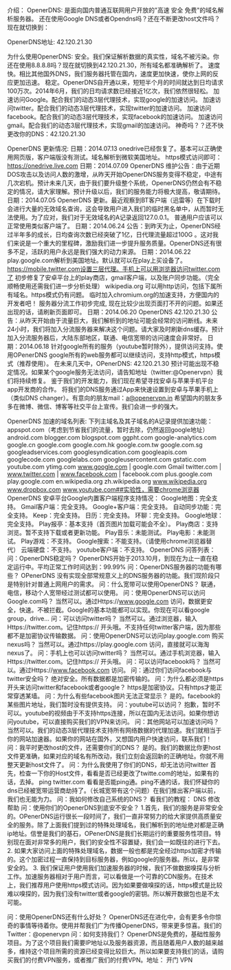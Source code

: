 介绍：
OpenerDNS: 是面向国内普通互联网用户开放的"高速 安全 免费"的域名解析服务器。 还在使用Google DNS或者Opendns吗？还在不断更改host文件吗？现在就切换到：

OpenerDNS地址: 42.120.21.30


为什么使用OpenerDNS:
安全。我们保证解析数据的真实性，域名不被污染。你还在使用8.8.8.8吗？现在就切换到42.120.21.30，所有域名都准确解析了。
速度快。相比其他国外DNS，我们服务器托管在国内，速度更加快速，使你上网的反应更加迅速。
稳定。OpenerDNS自开通以来，短短半个月的时间就达到日均请求100万次。2014年6月，我们的日均请求数已经接近1亿次，我们依然很轻松。
加速访问Google。配合我们的动态3层代理技术，实现google的加速访问。
加速访问twitter。配合我们的动态3层代理技术，实现twitter的加速访问。
加速访问facebook。配合我们的动态3层代理技术，实现facebook的加速访问。
加速访问gmail。配合我们的动态3层代理技术，实现gmail的加速访问。
神奇吗？？还不快更改你的DNS：42.120.21.30


OpenerDNS 更新情况:
日期：2014.07.13
onedrive已经恢复了。基本可以正确使用网页版，客户端版没有测试。域名解析到微软美国地址。 https模式访问即可：https://onedrive.live.com
日期：2014.07.09
OpenerDNS 维护公告：由于近期DOS攻击以及访问人数的激增，从昨天开始OpenerDNS服务变得不稳定，中途有几次宕机。预计未来几天，由于我们要升级整个系统，OpenerDNS仍然会有不稳定的情况，请大家理解。预计升级以后，我们的服务能力将极大提高，敬请期待。
日期：2014.07.05
OpenerDNS 更新。最近观察到BT客户端（迅雷等）在下载时会进行大量的无效域名查询，这会导致用户进入我们的临时黑名单中，从而暂时无法使用。为了应对，我们对于无效域名的A记录返回127.0.0.1。 普通用户应该可以正常使用类似客户端了。
日期：2014.06.24
公告：到昨天为止，OpenerDNS经过半年多的成长，日均查询次数已经突破了1亿，日代理流量超过100G 。这对我们来说是一个重大的里程碑，激励我们进一步提升服务质量。OpenerDNS还有很多不足，活跃的用户永远是我们强大的动力来源。
日期：2014.06.22
play.google.com解析到美国地址。默认就可以在play上买设备了。
https://mobile.twitter.com设置三层代理。手机上可以用浏览器访问twitter.com了
初步修复了安卓平台上的play商店，gmail客户端，以及账户同步功能。（完全顺畅使用还需我们进一步分析处理）
wikipedia.org 可以用http访问，包括下属所有域名。https模式仍有问题。
临时加入chromium.org的加速支持，方便国内的开发者吧！
服务器分流工作初步完成, 现在比较少出现页面打不开的问题。如果还出现的话，请刷新页面即可。
日期：2014.06.20
OpenerDNS 42.120.21.30 公告：从昨天开始由于流量巨大，我们解析到的地址可能会经常的访问断线。未来24小时，我们将加入分流服务器来解决这个问题。请大家及时刷新dns缓存。预计加入分流服务器后，大陆东部地区，联通、电信宽带的访问速度会非常好。
日期：2014.06.18
针对google所有的服务（youtube暂时除外），提供访问支持。使用OPenerDNS google所有的web服务都可以继续访问，支持http模式，https模式（推荐使用）。
在未来几天中，OPenerDNS: 42.120.21.30 预计可能出现不稳定情况。如果某个google服务无法访问，请告知地址（twitter:@Openervpn）我们将持续修复。
鉴于我们的开发能力，我们现在希望寻找安卓与苹果手机平台app开发商的合作。 将我们的DNS服务通过App来快速设置到安卓与苹果手机上（类似DNS changer）。有意向的朋友mail：a@openervpn.in 
希望国内的朋友多多在微博、微信、博客等社交平台上宣传。我们会进一步的强大。


OpenerDNS 加速的域名列表:
下列主域名及其子域名的A记录提供加速功能：
appspot.com（考虑到节省我们的流量，暂时去除，仍然返回google地址）
android.com
blogger.com
blogspot.com
ggpht.com
google-analytics.com
google.cn
google.com
google.com.hk
google.com.tw
google.com.sg
googleadservices.com
googlesyndication.com
googleapis.com
googlecode.com
googlelabs.com
googleusercontent.com
gstatic.com
youtube.com
ytimg.com
www.google.com | google.com
Gmail
twitter.com | www.twitter.com |
www.facebook.com | facebook.com
plus.google.com
play.google.com
en.wikipedia.org
zh.wikipedia.org
www.wikipedia.org
www.dropbox.com
www.youtube.com##实验性，需要chrome浏览器
OpenerDNS 安卓平台Google内置客户端程序支持情况：
Google地图：完全支持。
Gmail客户端：完全支持。
Google+客户端：完全支持。
自动同步功能：完全支持。
Keep：完全支持。
日历：完全支持。
环聊：完全支持。
Google地球：完全支持。
Play报亭：基本支持（首页图片加载可能会不全）。
Play商店：支持浏览。暂不支持下载或者更新功能。
Play音乐：未能测试。
Play电影：未能测试。
Play游戏：不支持。
Google搜索：不能支持。（请使用chrome浏览器替代）
云端硬盘：不支持。
youtube客户端：不支持。
OpenerDNS 问答列表：
问：OpenerDNS稳定吗？
OpenerDNS开始于2013.10月，到现在为止一直在稳定运行中。平均正常工作时间达到：99.99%
问：OpenerDNS服务器的功能有哪些？
OPenerDNS 没有实现全部常规意义上的DNS服务器的功能。我们现阶段只是特别针对普通上网用户的需求。
问：什么宽带可以使用OpenerDNS？
联通，电信，移动个人宽带经过测试都可以使用。
问：使用OpenerDNS可以访问Google.com吗？
当然可以。通过Https://www.google.com 访问，数据更安全，快速。不被拦截。Google的基本功能都可以实现。你现在可以看google group，drive...
问：可以访问twitter吗？
当然可以。通过浏览器，输入Https://twitter.com。记住https:// 开头哦。不支持任何twitter客户端，因为那些都不是加密协议传输数据。
问：使用OpenerDNS可以访问play.google.com 购买nexus吗？
当然可以。通过https://play.google.com 访问，直接就可以海淘nexus了。
问：手机上也可以访问twitter吗？
当然可以。通过手机浏览器，输入Https://twitter.com。记住https:// 开头哦。
问：可以访问facebook吗？
当然可以。通过Https://www.facebook.com 访问。
问：通过你们访问facebook与twitter安全吗？
绝对安全。所有数据都是加密传输的。
问：为什么都必须是https开头来访问twitter和facebook或者google？
https是加密协议。只有https才能正常穿透某墙。
问：为什么有些facebook图片无法正常显示？
是的。facebook的某些图片地址，我们暂时没有提供支持。
问：youtube可以访问？
抱歉，暂时不可以。youtube的视频由于不支持https连接，所以在国内无法访问。如果你想访问youtube，可以直接购买我们的VPN来访问。
问：其他网站可以加速访问吗？
当然可以。我们的动态3层代理技术支持所有网络数据的代理加速。我们就相当于你的网站加速器。如果你的网站在国外，又想国内用户快速访问，联系我们！
问：我平时更改host的文件，还需要你们的DNS？
是的。我们的数据比你更host文件更准确，如果对应的域名有所改动，我们立刻会返回新的正确地址。你就不用整天更新host文件了。
问：为什么我使用了你们的DNS，却无法访问twitter
首先，检查一下你的Host文件，看看是否已经更改了twitte.com的地址，如果有的话，去掉。
ping twitter.com 看看是否能ping通。ping不通的话，我们怀疑你的dns已经被宽带运营商劫持了。（长城宽带有这个问题）在我们推出客户端以前，我们也无能为力。
问：我如何修改自己系统的DNS？
看我们的教程： DNS 修改帮助
问：使用你们的OpenerDNS到底安不安全？
1.首先，我们的服务是非常安全的。OPenerDNS运行很长一段时间了，我们一直非常努力的给大家提供高质量安全的服务。除了上面我们提到过的特殊处理域名，我们解析到的地址绝对都是正确ip地址。信誉是我们的基石，OPenerDNS是我们长期运行的重要服务性项目。特别现在面对非常多的用户，我们的安全性不容置疑，我们会一如既往的进行下去。
2. 如果大家访问上面的特殊处理域名，数据一般也都是完全经过https加密才传输的。这个加密过程一直保持到目标服务器，例如google的服务器。所以，是非常安全的。
3. 我们保证用户使用我们加速服务器的时候，我们不做数据嗅探与分析工作。加速服务器相对于用户而言，可以看做是一个可靠的CDN服务。在技术上，我们推荐用户使用https模式访问。因为如果要做嗅探的话，https模式是比较难以嗅探的，因为我们没有twitter或者google的密钥。所以解开数据包也是不太可能。


问：使用OpenerDNS还有什么好处？
OpenerDNS还在进化中，会有更多令你惊奇的事情等待着你。使用并帮我们广为传播OpenerDNS，带来更多惊喜。我们的Twitter：@openervpn
问：如何支持我们？
OpenerDNS是免费的，基础性服务项目。为了这个项目我们需要IP地址以及服务器资源，而且随着用户人数的越来越多，维持这个项目所需的资源已经变得比较巨大。所以如果要支持我们的话，请购买我们的付费VPN服务，或者推广我们的付费VPN。地址： 开门 VPN

